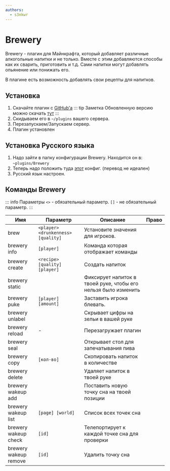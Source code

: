 ```yaml
---
authors:
  - s3nkwr
---
```


# Brewery
Brewery - плагин для Майнкрафта, который добавляет различные алкогольные напитки и не только. 
Вместе с этим добавляются способы как их сварить, приготовить и т.д. Сами напитки могут добавлять опьянение или понижать его.

В плагине есть возможность добавлять свои рецепты для напитков.

## Установка

1. Скачайте плагин с [GitHub'а](https://github.com/DieReicheErethons/Brewery/releases/latest) 
::: tip Заметка
Обновленную версию можно скачать [тут](https://github.com/Jsinco/BreweryX)
:::
2. Скидываем его в `~/plugins` вашего сервера.
3. Перезапускаем/Запускаем сервер.
4. Плагин установлен

## Установка Русского языка

1. Надо зайти в папку конфигурации Brewery. Находится он в: `~plugins/Brewery`
2. Теперь надо положить туда [этот](https://cdn.discordapp.com/attachments/869622559648411688/1114893453512417363/config.yml) конфиг. (перевод не идеален)
3. Русский язык настроен.

## Команды Brewery

::: info Параметры
`<>` - обязательный параметр.
`[]` - не обязательный параметр.
:::

| Имя | Параметр | Описание | Право |
| --------------- | ----------- | ----------- | ----------- |
| brew | `<player> <drunkenness> [quality]` | Установите значения для игроков. |  |
| brewery info | `[player]` | Команда которая отображает команды |  |
| brewery create | `<recipe> [quality] [player]` | Создать напиток |  |
| brewery static |  | Фиксирует напиток в твоей руке, чтобы его нельзя было изменить |  |  
| brewery puke | `[player] [amount]` | Заставить игрока блевать.  |  |
| brewery unlabel |  | Скрывает цифры на зельи в вашей руке |  |
| brewery reload | - | Перезагружает плагин |  |
| brewery seal |  | Открывает стол для запечатывания пива |  |
| brewery copy | `[кол-во]` | Скопировать напиток в количестве |  |
| brewery delete |  | Удаляет напиток в твоей руке |  |
| brewery wakeup add | | Поставить новую точку сна на твоей позиции |  |
| brewery wakeup list | `[page] [world]` | Список всех точек сна |  |
| brewery wakeup check | `[id]` | Телепортирует к каждой точке сна для проверки |  |
| brewery wakeup remove | `[id]` | Удалить точку сна |  |

